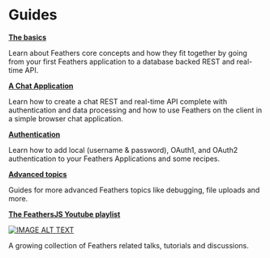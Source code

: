# Guides

[**The basics**](./basics/readme.md)

Learn about Feathers core concepts and how they fit together by going from your first Feathers application to a database backed REST and real-time API.

[**A Chat Application**](./chat/readme.md)

Learn how to create a chat REST and real-time API complete with authentication and data processing and how to use Feathers on the client in a simple browser chat application.

[**Authentication**](./auth/readme.md)

Learn how to add local (username & password), OAuth1, and OAuth2 authentication to your Feathers Applications and some recipes.

[**Advanced topics**](./advanced/readme.md)

Guides for more advanced Feathers topics like debugging, file uploads and more.

[**The FeathersJS Youtube playlist**](https://www.youtube.com/playlist?list=PLwSdIiqnDlf_lb5y1liQK2OW5daXYgKOe)

[![IMAGE ALT TEXT](http://img.youtube.com/vi/CuM4vLkBaik/0.jpg)](https://www.youtube.com/playlist?list=PLwSdIiqnDlf_lb5y1liQK2OW5daXYgKOe "The FeathersJS Youtube playlist")

A growing collection of Feathers related talks, tutorials and discussions.
